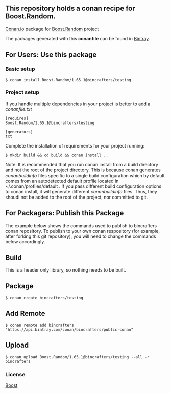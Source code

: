 ## This repository holds a conan recipe for Boost.Random.

[Conan.io](https://conan.io) package for [Boost.Random](https://github.com/Boostorg/Random) project

The packages generated with this **conanfile** can be found in [Bintray](https://bintray.com/bincrafters/public-conan/Boost.Random%3Abincrafters).

## For Users: Use this package

### Basic setup

    $ conan install Boost.Random/1.65.1@bincrafters/testing

### Project setup

If you handle multiple dependencies in your project is better to add a *conanfile.txt*

    [requires]
    Boost.Random/1.65.1@bincrafters/testing

    [generators]
    txt

Complete the installation of requirements for your project running:</small></span>

    $ mkdir build && cd build && conan install ..
	
Note: It is recommended that you run conan install from a build directory and not the root of the project directory.  This is because conan generates *conanbuildinfo* files specific to a single build configuration which by default comes from an autodetected default profile located in ~/.conan/profiles/default .  If you pass different build configuration options to conan install, it will generate different *conanbuildinfo* files.  Thus, they shoudl not be added to the root of the project, nor committed to git. 

## For Packagers: Publish this Package

The example below shows the commands used to publish to bincrafters conan repository. To publish to your own conan respository (for example, after forking this git repository), you will need to change the commands below accordingly. 

## Build  

This is a header only library, so nothing needs to be built.

## Package 

    $ conan create bincrafters/testing
	
## Add Remote

	$ conan remote add bincrafters "https://api.bintray.com/conan/bincrafters/public-conan"

## Upload

    $ conan upload Boost.Random/1.65.1@bincrafters/testing --all -r bincrafters

### License
[Boost](LICENSE)
